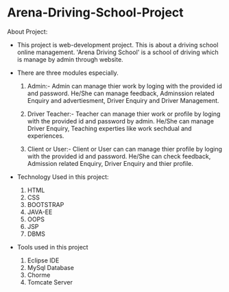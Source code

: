 # Arena-Driving-School-Project

About Project: 

* This project is web-development project. This is about a driving school online management. 'Arena Driving School' is a school of driving which is manage by admin through website.
  

* There are three modules especially.

   1. Admin:- Admin can manage thier work by loging with the provided id and password. He/She can manage feedback, Adminssion related Enquiry and advertiesment, Driver Enquiry and Driver Management.

    2. Driver Teacher:- Teacher can manage thier work or profile  by loging with the provided id and password by admin. He/She can manage Driver Enquiry, Teaching experties like work sechdual and experiences.

    3. Client or User:- Client or User can can manage thier profile by loging with the provided id and password. He/She can check feedback, Admission related Enquiry, Driver Enquiry and thier profile.

* Technology Used in this project:
  
    1. HTML
    2. CSS
    3. BOOTSTRAP
    4. JAVA-EE
    5. OOPS
    6. JSP
    7. DBMS

* Tools used in this project

  1. Eclipse IDE
  2. MySql Database
  3. Chorme
  4. Tomcate Server

